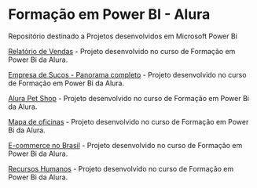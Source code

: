 # Formação em Power BI - Alura
Repositório destinado a Projetos desenvolvidos em Microsoft Power Bi

<a href="https://app.powerbi.com/view?r=eyJrIjoiMGNjOTg0MDMtMDM1MC00MWY4LTgwNTgtMzY5MzU3Yjc1MGViIiwidCI6IjgxM2Q2YTc4LWNhZDUtNDNmYy05Y2QyLTU0M2Q0ZjU3MTdmZiJ9">Relatório de Vendas</a> - Projeto desenvolvido no curso de Formação em Power Bi da Alura.

<a href="https://app.powerbi.com/view?r=eyJrIjoiOTJmNmYzZWItMGE4NS00N2YwLWE5NjUtMjk1YmY3NTZjOTQyIiwidCI6IjgxM2Q2YTc4LWNhZDUtNDNmYy05Y2QyLTU0M2Q0ZjU3MTdmZiJ9">Empresa de Sucos - Panorama completo</a> - Projeto desenvolvido no curso de Formação em Power Bi da Alura.

<a href="https://app.powerbi.com/view?r=eyJrIjoiOWE3ZjhjZmQtMDRkNC00ZGM4LWFjZjYtNjA2M2VlY2VjMGI2IiwidCI6IjgxM2Q2YTc4LWNhZDUtNDNmYy05Y2QyLTU0M2Q0ZjU3MTdmZiJ9">Alura Pet Shop</a> - Projeto desenvolvido no curso de Formação em Power Bi da Alura.

<a href="https://app.powerbi.com/view?r=eyJrIjoiMDIwZGNlMDItNmI3YS00MmRiLTllODctZDU0YTBiMzY3NzNjIiwidCI6IjgxM2Q2YTc4LWNhZDUtNDNmYy05Y2QyLTU0M2Q0ZjU3MTdmZiJ9">Mapa de oficinas</a> - Projeto desenvolvido no curso de Formação em Power Bi da Alura.

<a href="https://app.powerbi.com/view?r=eyJrIjoiYzc0NWEzNTAtYmFjOC00MzhkLWE0MTgtMTZkNGE5NzM5OTBhIiwidCI6IjgxM2Q2YTc4LWNhZDUtNDNmYy05Y2QyLTU0M2Q0ZjU3MTdmZiJ9">E-commerce no Brasil</a> - Projeto desenvolvido no curso de Formação em Power Bi da Alura.

<a href="https://app.powerbi.com/view?r=eyJrIjoiZWE5NTI4ZGItZWI3Yy00MmNkLTgxYWQtZmYwOGY5MjgxMTA4IiwidCI6IjgxM2Q2YTc4LWNhZDUtNDNmYy05Y2QyLTU0M2Q0ZjU3MTdmZiJ9">Recursos Humanos</a> - Projeto desenvolvido no curso de Formação em Power Bi da Alura.
         
         


